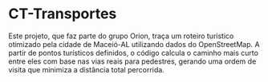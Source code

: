 # CT-Transportes
Este projeto, que faz parte do grupo Orion, traça um roteiro turístico otimizado pela cidade de Maceió-AL utilizando dados do OpenStreetMap. A partir de pontos turísticos definidos, o código calcula o caminho mais curto entre eles com base nas vias reais para pedestres, gerando uma ordem de visita que minimiza a distância total percorrida.
